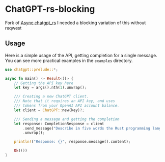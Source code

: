 # ChatGPT-rs-blocking

Fork of [Async chatgpt_rs](https://github.com/Maxuss/chatgpt_rs)
I needed a blocking variation of this without reqwest

## Usage

Here is a simple usage of the API, getting completion for a single message.
You can see more practical examples in the `examples` directory.


```rust
use chatgpt::prelude::*;

async fn main() -> Result<()> {
    // Getting the API key here
    let key = args().nth(1).unwrap();

    /// Creating a new ChatGPT client.
    /// Note that it requires an API key, and uses
    /// tokens from your OpenAI API account balance.
    let client = ChatGPT::new(key)?;

    /// Sending a message and getting the completion
    let response: CompletionResponse = client
        .send_message("Describe in five words the Rust programming language.")
        .unwrap();

    println!("Response: {}", response.message().content);

    Ok(())
}
```